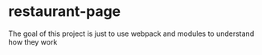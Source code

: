 # restaurant-page
The goal of this project is just to use webpack and modules to understand how they work